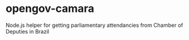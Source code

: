 opengov-camara
==============

Node.js helper for getting parliamentary attendancies from Chamber of Deputies in Brazil
